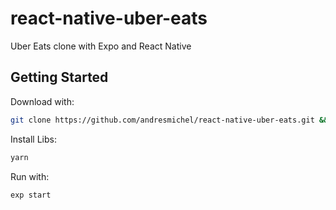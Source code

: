 # react-native-uber-eats
Uber Eats clone with Expo and React Native

## Getting Started
Download with: 

```sh 
git clone https://github.com/andresmichel/react-native-uber-eats.git && cd react-native-uber-eats
```

Install Libs:

```sh 
yarn
```

Run with:

```sh 
exp start
```
